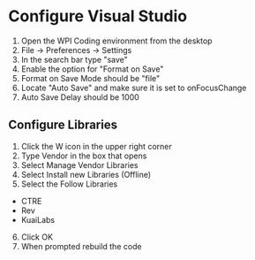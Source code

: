 # Configure Visual Studio #

1) Open the WPI Coding environment from the desktop
2) File -> Preferences -> Settings
3) In the search bar type "save"
4) Enable the option for "Format on Save"
5) Format on Save Mode should be "file"
6) Locate "Auto Save" and make sure it is set to onFocusChange
7) Auto Save Delay should be 1000

## Configure Libraries ##

1) Click the W icon in the upper right corner
2) Type Vendor in the box that opens
3) Select Manage Vendor Libraries
4) Select Install new Libraries (Offline)
5) Select the Follow Libraries
* CTRE
* Rev
* KuaiLabs
6) Click OK
7) When prompted rebuild the code
